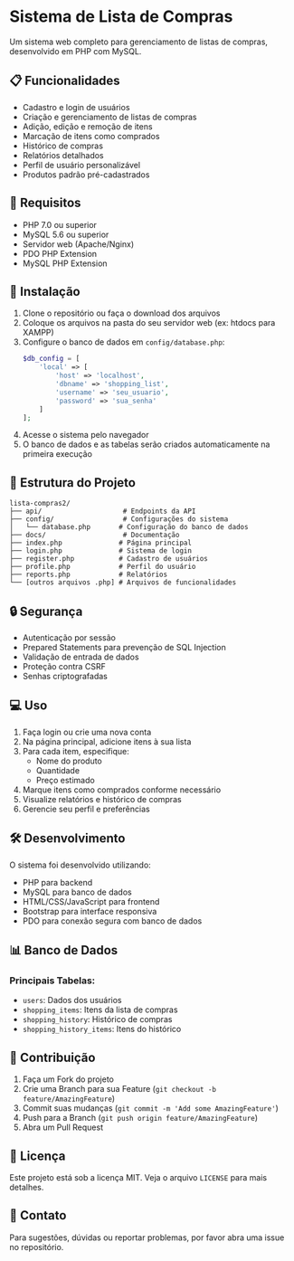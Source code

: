 # Sistema de Lista de Compras

Um sistema web completo para gerenciamento de listas de compras, desenvolvido em PHP com MySQL.

## 📋 Funcionalidades

- Cadastro e login de usuários
- Criação e gerenciamento de listas de compras
- Adição, edição e remoção de itens
- Marcação de itens como comprados
- Histórico de compras
- Relatórios detalhados
- Perfil de usuário personalizável
- Produtos padrão pré-cadastrados

## 🔧 Requisitos

- PHP 7.0 ou superior
- MySQL 5.6 ou superior
- Servidor web (Apache/Nginx)
- PDO PHP Extension
- MySQL PHP Extension

## 🚀 Instalação

1. Clone o repositório ou faça o download dos arquivos
2. Coloque os arquivos na pasta do seu servidor web (ex: htdocs para XAMPP)
3. Configure o banco de dados em `config/database.php`:
   ```php
   $db_config = [
       'local' => [
           'host' => 'localhost',
           'dbname' => 'shopping_list',
           'username' => 'seu_usuario',
           'password' => 'sua_senha'
       ]
   ];
   ```
4. Acesse o sistema pelo navegador
5. O banco de dados e as tabelas serão criados automaticamente na primeira execução

## 📁 Estrutura do Projeto

```
lista-compras2/
├── api/                    # Endpoints da API
├── config/                 # Configurações do sistema
│   └── database.php       # Configuração do banco de dados
├── docs/                   # Documentação
├── index.php              # Página principal
├── login.php              # Sistema de login
├── register.php           # Cadastro de usuários
├── profile.php            # Perfil do usuário
├── reports.php            # Relatórios
└── [outros arquivos .php] # Arquivos de funcionalidades
```

## 🔒 Segurança

- Autenticação por sessão
- Prepared Statements para prevenção de SQL Injection
- Validação de entrada de dados
- Proteção contra CSRF
- Senhas criptografadas

## 💻 Uso

1. Faça login ou crie uma nova conta
2. Na página principal, adicione itens à sua lista
3. Para cada item, especifique:
   - Nome do produto
   - Quantidade
   - Preço estimado
4. Marque itens como comprados conforme necessário
5. Visualize relatórios e histórico de compras
6. Gerencie seu perfil e preferências

## 🛠️ Desenvolvimento

O sistema foi desenvolvido utilizando:
- PHP para backend
- MySQL para banco de dados
- HTML/CSS/JavaScript para frontend
- Bootstrap para interface responsiva
- PDO para conexão segura com banco de dados

## 📊 Banco de Dados

### Principais Tabelas:
- `users`: Dados dos usuários
- `shopping_items`: Itens da lista de compras
- `shopping_history`: Histórico de compras
- `shopping_history_items`: Itens do histórico

## 🤝 Contribuição

1. Faça um Fork do projeto
2. Crie uma Branch para sua Feature (`git checkout -b feature/AmazingFeature`)
3. Commit suas mudanças (`git commit -m 'Add some AmazingFeature'`)
4. Push para a Branch (`git push origin feature/AmazingFeature`)
5. Abra um Pull Request

## 📝 Licença

Este projeto está sob a licença MIT. Veja o arquivo `LICENSE` para mais detalhes.

## 📧 Contato

Para sugestões, dúvidas ou reportar problemas, por favor abra uma issue no repositório.

